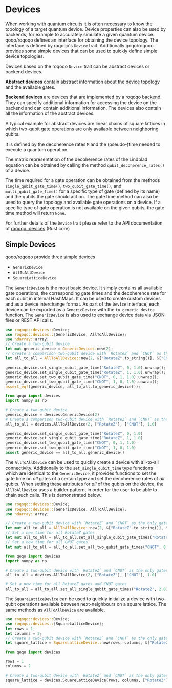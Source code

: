 # Devices

When working with quantum circuits it is often necessary to know the topology of a target quantum device. Device properties can also be used by backends, for example to accurately simulate a given quantum device.
qoqo/roqoqo defines an interface for obtaining the device topology. The interface is defined by roqoqo's `Device` trait. Additionally qoqo/roqoqo provides some simple devices that can be used to quickly define simple device topologies.

Devices based on the roqoqo `Device` trait can be abstract devices or backend devices.

**Abstract devices** contain abstract information about the device topology and the available gates.

**Backend devices** are devices that are implemented by a roqoqo [backend](backends.md). They can specify additional information for accessing the device on the backend and can contain additional information. The devices also contain all the information of the abstract devices.

A typical example for abstract devices are linear chains of square lattices in which two-qubit gate operations are only available between neighboring qubits.

It is defined by the decoherence rates `M` and the (pseudo-)time needed to execute a quantum operation.

The matrix representation of the decoherence rates of the Lindblad equation can be obtained by calling the method `qubit_decoherence_rates()` of a device.

The time required for a gate operation can be obtained from the methods `single_qubit_gate_time()`, `two_qubit_gate_time()`, and `multi_qubit_gate_time()` for a specific type of gate (defined by its name) and the qubits the gate should act on.
The gate time method can also be used to query the topology and available gate operations on a device. If a specific type of gate operation is not available on the given qubits, the gate time method will return `None`.

For further details of the `Device` trait please refer to the API documentation of [roqoqo::devices](https://docs.rs/roqoqo/latest/roqoqo/devices/index.html) (Rust core)

## Simple Devices

qoqo/roqoqo provide three simple devices

* `GenericDevice`
* `AllToAllDevice`
* `SquareLatticeDevice`

The `GenericDevice` is the most basic device. It simply contains all available gate operations, the corresponding gate times and the decoherence rate for each qubit in internal HashMaps. It can be used to create custom devices and as a device interchange format. As part of the `Device` interface, each device can be exported as a `GenericDevice` with the `to_generic_device` function. The `GenericDevice` is also used to exchange device data via JSON files or REST API calls.

```rust
use roqoqo::devices::Device;
use roqoqo::devices::{GenericDevice, AllToAllDevice};
use ndarray::array;
// Create a two-qubit device
let mut generic_device = GenericDevice::new(2);
// Create a comparison two-qubit device with `RotateZ` and `CNOT` as the only gates and 1.0 as the default gate time
let all_to_all = AllToAllDevice::new(2, &["RotateZ".to_string()], &["CNOT".to_string()], 1.0);

generic_device.set_single_qubit_gate_time("RotateZ", 0, 1.0).unwrap();
generic_device.set_single_qubit_gate_time("RotateZ", 1, 1.0).unwrap();
generic_device.set_two_qubit_gate_time("CNOT", 0, 1, 1.0).unwrap();
generic_device.set_two_qubit_gate_time("CNOT", 1, 0, 1.0).unwrap();
assert_eq!(generic_device, all_to_all.to_generic_device());
```

```python
from qoqo import devices
import numpy as np

# Create a two-qubit device
generic_device = devices.GenericDevice(2)
# Create a comparison two-qubit device with `RotateZ` and `CNOT` as the only gates and 1.0 as the default gate time
all_to_all = devices.AllToAllDevice(2, ["RotateZ"], ["CNOT"], 1.0)

generic_device.set_single_qubit_gate_time("RotateZ", 0, 1.0)
generic_device.set_single_qubit_gate_time("RotateZ", 1, 1.0)
generic_device.set_two_qubit_gate_time("CNOT", 0, 1, 1.0)
generic_device.set_two_qubit_gate_time("CNOT", 1, 0, 1.0)
assert generic_device == all_to_all.generic_device()
```

The `AllToAllDevice` can be used to quickly create a device with all-to-all connectivity. Additionally to the `set_single_qubit_time` type functions which are identical to the `GenericDevice`, it provides functions to set the gate time on *all* gates of a certain type and set the decoherence rates of *all* qubits. When setting these attributes for *all* of the qubits on the device, the `AllToAllDevice` uses a builder pattern, in order for the user to be able to chain such calls. This is demonstrated below.

```rust
use roqoqo::devices::Device;
use roqoqo::devices::{GenericDevice, AllToAllDevice};
use ndarray::array;

// Create a two-qubit device with `RotateZ` and `CNOT` as the only gates and 1.0 as the default gate time
let mut all_to_all = AllToAllDevice::new(2, &["RotateZ".to_string()], &["CNOT".to_string()], 1.0);
// Set a new time for all RotateZ gates
let mut all_to_all = all_to_all.set_all_single_qubit_gate_times("RotateZ", 2.0);
// Set a new time for all CNOT gates
let mut all_to_all = all_to_all.set_all_two_qubit_gate_times("CNOT", 0.1);
```

```python
from qoqo import devices
import numpy as np

# Create a two-qubit device with `RotateZ` and `CNOT` as the only gates and 1.0 as the default gate time
all_to_all = devices.AllToAllDevice(2, ["RotateZ"], ["CNOT"], 1.0)

# Set a new time for all RotateZ gates and CNOT gates
all_to_all = all_to_all.set_all_single_qubit_gate_times("RotateZ", 2.0).set_all_two_qubit_gate_times("CNOT", 0.1)
```

The `SquareLatticeDevice` can be used to quickly initialize a device with two-qubit operations available between next-neighbours on a square lattice. The same methods as `AllToAllDevice` are available.

```rust
use roqoqo::devices::Device;
use roqoqo::devices::{SquareLatticeDevice};
let rows = 1;
let columns = 2;
// Create a two-qubit device with `RotateZ` and `CNOT` as the only gates and 1.0 as the default gate time
let square_lattice = SquareLatticeDevice::new(rows, columns, &["RotateZ".to_string()], &["CNOT".to_string()], 1.0);
```

```python
from qoqo import devices

rows = 1
columns = 2

# Create a two-qubit device with `RotateZ` and `CNOT` as the only gates and 1.0 as the default gate time
square_lattice = devices.SquareLatticeDevice(rows, columns, ["RotateZ"], ["CNOT"], 1.0)
```
